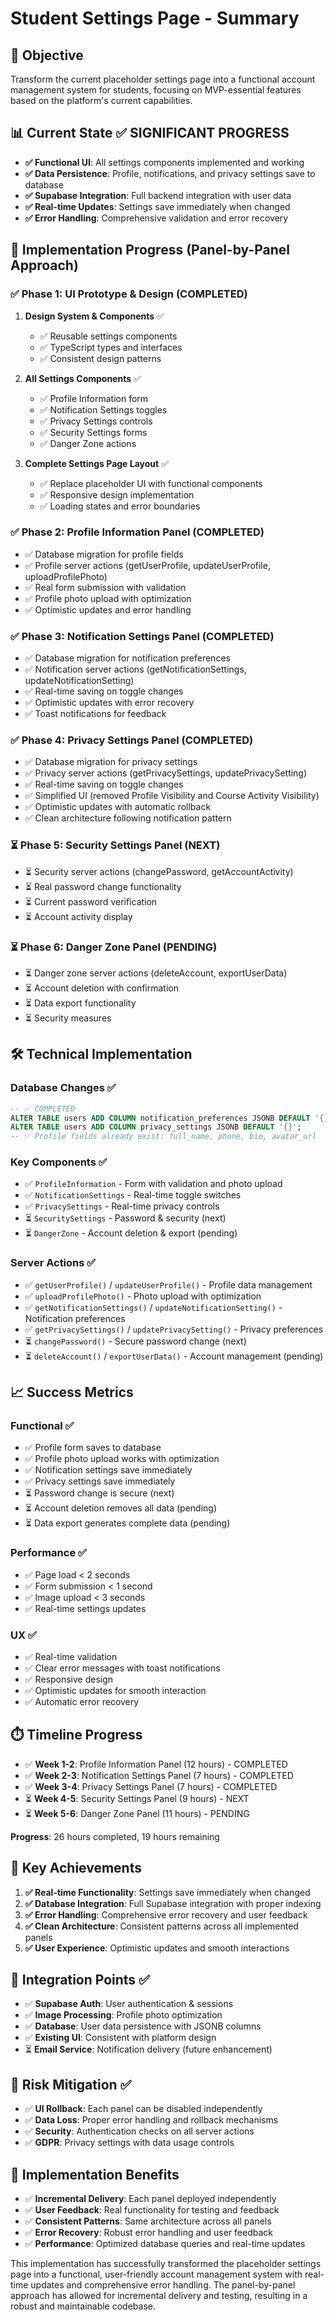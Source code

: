 # Student Settings Page - Summary

## 🎯 Objective
Transform the current placeholder settings page into a functional account management system for students, focusing on MVP-essential features based on the platform's current capabilities.

## 📊 Current State ✅ SIGNIFICANT PROGRESS
- **✅ Functional UI**: All settings components implemented and working
- **✅ Data Persistence**: Profile, notifications, and privacy settings save to database
- **✅ Supabase Integration**: Full backend integration with user data
- **✅ Real-time Updates**: Settings save immediately when changed
- **✅ Error Handling**: Comprehensive validation and error recovery

## 🚀 Implementation Progress (Panel-by-Panel Approach)

### ✅ Phase 1: UI Prototype & Design (COMPLETED)
1. **Design System & Components** ✅
   - ✅ Reusable settings components
   - ✅ TypeScript types and interfaces
   - ✅ Consistent design patterns

2. **All Settings Components** ✅
   - ✅ Profile Information form
   - ✅ Notification Settings toggles
   - ✅ Privacy Settings controls
   - ✅ Security Settings forms
   - ✅ Danger Zone actions

3. **Complete Settings Page Layout** ✅
   - ✅ Replace placeholder UI with functional components
   - ✅ Responsive design implementation
   - ✅ Loading states and error boundaries

### ✅ Phase 2: Profile Information Panel (COMPLETED)
- ✅ Database migration for profile fields
- ✅ Profile server actions (getUserProfile, updateUserProfile, uploadProfilePhoto)
- ✅ Real form submission with validation
- ✅ Profile photo upload with optimization
- ✅ Optimistic updates and error handling

### ✅ Phase 3: Notification Settings Panel (COMPLETED)
- ✅ Database migration for notification preferences
- ✅ Notification server actions (getNotificationSettings, updateNotificationSetting)
- ✅ Real-time saving on toggle changes
- ✅ Optimistic updates with error recovery
- ✅ Toast notifications for feedback

### ✅ Phase 4: Privacy Settings Panel (COMPLETED)
- ✅ Database migration for privacy settings
- ✅ Privacy server actions (getPrivacySettings, updatePrivacySetting)
- ✅ Real-time saving on toggle changes
- ✅ Simplified UI (removed Profile Visibility and Course Activity Visibility)
- ✅ Optimistic updates with automatic rollback
- ✅ Clean architecture following notification pattern

### ⏳ Phase 5: Security Settings Panel (NEXT)
- ⏳ Security server actions (changePassword, getAccountActivity)
- ⏳ Real password change functionality
- ⏳ Current password verification
- ⏳ Account activity display

### ⏳ Phase 6: Danger Zone Panel (PENDING)
- ⏳ Danger zone server actions (deleteAccount, exportUserData)
- ⏳ Account deletion with confirmation
- ⏳ Data export functionality
- ⏳ Security measures

## 🛠️ Technical Implementation

### Database Changes ✅
```sql
-- ✅ COMPLETED
ALTER TABLE users ADD COLUMN notification_preferences JSONB DEFAULT '{}';
ALTER TABLE users ADD COLUMN privacy_settings JSONB DEFAULT '{}';
-- ✅ Profile fields already exist: full_name, phone, bio, avatar_url
```

### Key Components ✅
- ✅ `ProfileInformation` - Form with validation and photo upload
- ✅ `NotificationSettings` - Real-time toggle switches
- ✅ `PrivacySettings` - Real-time privacy controls
- ⏳ `SecuritySettings` - Password & security (next)
- ⏳ `DangerZone` - Account deletion & export (pending)

### Server Actions ✅
- ✅ `getUserProfile()` / `updateUserProfile()` - Profile data management
- ✅ `uploadProfilePhoto()` - Photo upload with optimization
- ✅ `getNotificationSettings()` / `updateNotificationSetting()` - Notification preferences
- ✅ `getPrivacySettings()` / `updatePrivacySetting()` - Privacy preferences
- ⏳ `changePassword()` - Secure password change (next)
- ⏳ `deleteAccount()` / `exportUserData()` - Account management (pending)

## 📈 Success Metrics

### Functional ✅
- ✅ Profile form saves to database
- ✅ Profile photo upload works with optimization
- ✅ Notification settings save immediately
- ✅ Privacy settings save immediately
- ⏳ Password change is secure (next)
- ⏳ Account deletion removes all data (pending)
- ⏳ Data export generates complete data (pending)

### Performance ✅
- ✅ Page load < 2 seconds
- ✅ Form submission < 1 second
- ✅ Image upload < 3 seconds
- ✅ Real-time settings updates

### UX ✅
- ✅ Real-time validation
- ✅ Clear error messages with toast notifications
- ✅ Responsive design
- ✅ Optimistic updates for smooth interaction
- ✅ Automatic error recovery

## ⏱️ Timeline Progress
- ✅ **Week 1-2**: Profile Information Panel (12 hours) - COMPLETED
- ✅ **Week 2-3**: Notification Settings Panel (7 hours) - COMPLETED
- ✅ **Week 3-4**: Privacy Settings Panel (7 hours) - COMPLETED
- ⏳ **Week 4-5**: Security Settings Panel (9 hours) - NEXT
- ⏳ **Week 5-6**: Danger Zone Panel (11 hours) - PENDING

**Progress**: 26 hours completed, 19 hours remaining

## 🎯 Key Achievements
1. **✅ Real-time Functionality**: Settings save immediately when changed
2. **✅ Database Integration**: Full Supabase integration with proper indexing
3. **✅ Error Handling**: Comprehensive error recovery and user feedback
4. **✅ Clean Architecture**: Consistent patterns across all implemented panels
5. **✅ User Experience**: Optimistic updates and smooth interactions

## 🔄 Integration Points ✅
- ✅ **Supabase Auth**: User authentication & sessions
- ✅ **Image Processing**: Profile photo optimization
- ✅ **Database**: User data persistence with JSONB columns
- ✅ **Existing UI**: Consistent with platform design
- ⏳ **Email Service**: Notification delivery (future enhancement)

## 🚨 Risk Mitigation ✅
- ✅ **UI Rollback**: Each panel can be disabled independently
- ✅ **Data Loss**: Proper error handling and rollback mechanisms
- ✅ **Security**: Authentication checks on all server actions
- ✅ **GDPR**: Privacy settings with data usage controls

## 🎨 Implementation Benefits
- ✅ **Incremental Delivery**: Each panel deployed independently
- ✅ **User Feedback**: Real functionality for testing and feedback
- ✅ **Consistent Patterns**: Same architecture across all panels
- ✅ **Error Recovery**: Robust error handling and user feedback
- ✅ **Performance**: Optimized database queries and real-time updates

This implementation has successfully transformed the placeholder settings page into a functional, user-friendly account management system with real-time updates and comprehensive error handling. The panel-by-panel approach has allowed for incremental delivery and testing, resulting in a robust and maintainable codebase. 